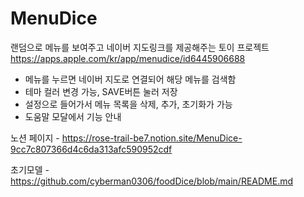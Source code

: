 # MenuDice

랜덤으로 메뉴를 보여주고 네이버 지도링크를 제공해주는 토이 프로젝트
https://apps.apple.com/kr/app/menudice/id6445906688

- 메뉴를 누르면 네이버 지도로 연결되어 해당 메뉴를 검색함
- 테마 컬러 변경 가능, SAVE버튼 눌러 저장
- 설정으로 들어가서 메뉴 목록을 삭제, 추가, 초기화가 가능
- 도움말 모달에서 기능 안내

노션 페이지 - https://rose-trail-be7.notion.site/MenuDice-9cc7c807366d4c6da313afc590952cdf

초기모델 - https://github.com/cyberman0306/foodDice/blob/main/README.md

